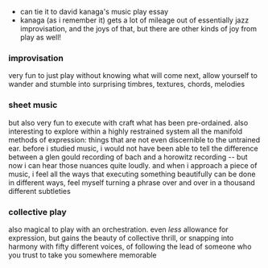- can tie it to david kanaga's music play essay
- kanaga (as i remember it) gets a lot of mileage out of essentially jazz improvisation, and the joys of that, but there are other kinds of joy from play as well!

### improvisation
very fun to just play without knowing what will come next, allow yourself to wander and stumble into surprising timbres, textures, chords, melodies

### sheet music
but also very fun to execute with craft what has been pre-ordained. also interesting to explore within a highly restrained system all the manifold methods of expression: things that are not even discernible to the untrained ear. before i studied music, i would not have been able to tell the difference between a glen gould recording of bach and a horowitz recording -- but now i can hear those nuances quite loudly. and when i approach a piece of music, i feel all the ways that executing something beautifully can be done in different ways, feel myself turning a phrase over and over in a thousand different subtleties


### collective play
also magical to play with an orchestration. even _less_ allowance for expression, but gains the beauty of collective thrill, or snapping into harmony with fifty different voices, of following the lead of someone who you trust to take you somewhere memorable